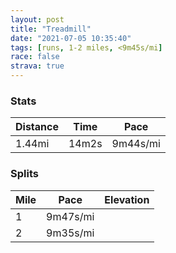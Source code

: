 ```yaml
---
layout: post
title: "Treadmill"
date: "2021-07-05 10:35:40"
tags: [runs, 1-2 miles, <9m45s/mi]
race: false
strava: true
---
```


### Stats

| Distance | Time | Pace |
|----------|------|------|
|1.44mi|14m2s|9m44s/mi|

### Splits

| Mile | Pace | Elevation |
|------|------|-----------|
|1|9m47s/mi||
|2|9m35s/mi||
